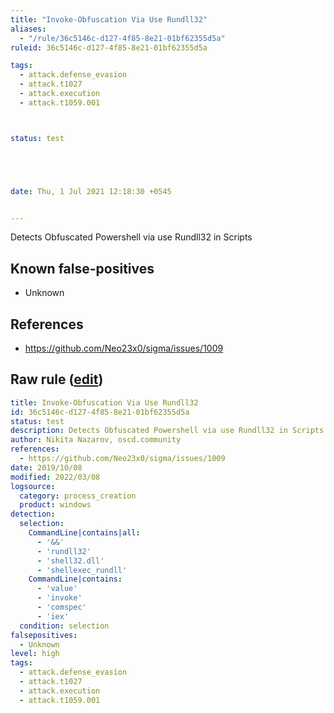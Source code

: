 ```yaml
---
title: "Invoke-Obfuscation Via Use Rundll32"
aliases:
  - "/rule/36c5146c-d127-4f85-8e21-01bf62355d5a"
ruleid: 36c5146c-d127-4f85-8e21-01bf62355d5a

tags:
  - attack.defense_evasion
  - attack.t1027
  - attack.execution
  - attack.t1059.001



status: test





date: Thu, 1 Jul 2021 12:18:30 +0545


---
```


Detects Obfuscated Powershell via use Rundll32 in Scripts

<!--more-->


## Known false-positives

* Unknown



## References

* https://github.com/Neo23x0/sigma/issues/1009


## Raw rule ([edit](https://github.com/SigmaHQ/sigma/edit/master/rules/windows/process_creation/proc_creation_win_invoke_obfuscation_via_use_rundll32.yml))
```yaml
title: Invoke-Obfuscation Via Use Rundll32
id: 36c5146c-d127-4f85-8e21-01bf62355d5a
status: test
description: Detects Obfuscated Powershell via use Rundll32 in Scripts
author: Nikita Nazarov, oscd.community
references:
  - https://github.com/Neo23x0/sigma/issues/1009
date: 2019/10/08
modified: 2022/03/08
logsource:
  category: process_creation
  product: windows
detection:
  selection:
    CommandLine|contains|all:
      - '&&'
      - 'rundll32'
      - 'shell32.dll'
      - 'shellexec_rundll'
    CommandLine|contains:  
      - 'value'
      - 'invoke'
      - 'comspec'
      - 'iex'
  condition: selection
falsepositives:
  - Unknown
level: high
tags:
  - attack.defense_evasion
  - attack.t1027
  - attack.execution
  - attack.t1059.001

```
